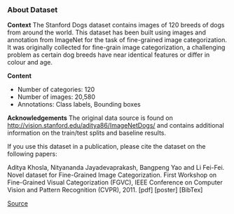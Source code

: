 ### About Dataset
**Context**
The Stanford Dogs dataset contains images of 120 breeds of dogs from around the world. This dataset has been built using images and annotation from ImageNet for the task of fine-grained image categorization. It was originally collected for fine-grain image categorization, a challenging problem as certain dog breeds have near identical features or differ in colour and age.

**Content**
- Number of categories: 120
- Number of images: 20,580
- Annotations: Class labels, Bounding boxes

**Acknowledgements**
The original data source is found on http://vision.stanford.edu/aditya86/ImageNetDogs/ and contains additional information on the train/test splits and baseline results.

If you use this dataset in a publication, please cite the dataset on the following papers:

Aditya Khosla, Nityananda Jayadevaprakash, Bangpeng Yao and Li Fei-Fei. Novel dataset for Fine-Grained Image Categorization. First Workshop on Fine-Grained Visual Categorization (FGVC), IEEE Conference on Computer Vision and Pattern Recognition (CVPR), 2011. [pdf] [poster] [BibTex]

[Source](https://www.kaggle.com/datasets/jessicali9530/stanford-dogs-dataset?datasetId=119698&sortBy=voteCount)
